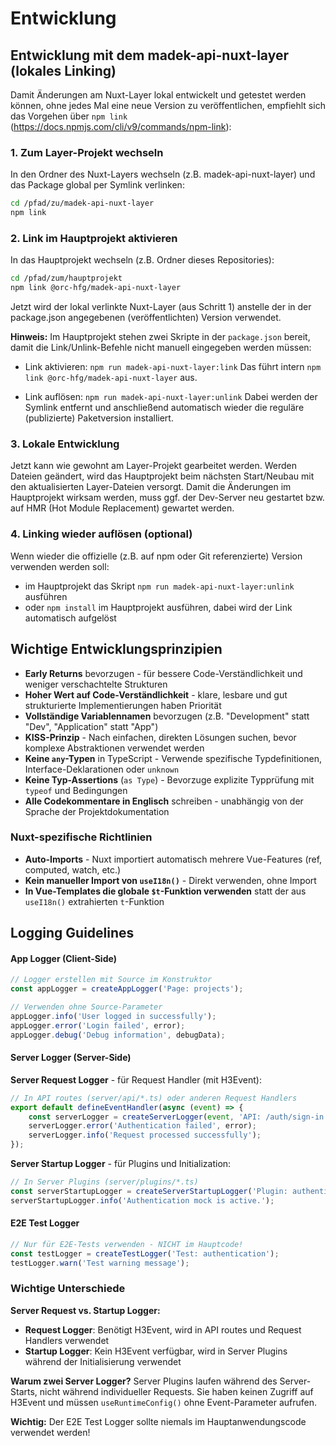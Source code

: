 # Entwicklung

## Entwicklung mit dem madek-api-nuxt-layer (lokales Linking)

Damit Änderungen am Nuxt-Layer lokal entwickelt und getestet werden können, ohne jedes Mal eine neue Version zu veröffentlichen, empfiehlt sich das Vorgehen über `npm link` (https://docs.npmjs.com/cli/v9/commands/npm-link):

### 1. Zum Layer-Projekt wechseln

In den Ordner des Nuxt-Layers wechseln (z.B. madek-api-nuxt-layer) und das Package global per Symlink verlinken:

```bash
cd /pfad/zu/madek-api-nuxt-layer
npm link
```

### 2. Link im Hauptprojekt aktivieren

In das Hauptprojekt wechseln (z.B. Ordner dieses Repositories):

```bash
cd /pfad/zum/hauptprojekt
npm link @orc-hfg/madek-api-nuxt-layer
```

Jetzt wird der lokal verlinkte Nuxt-Layer (aus Schritt 1) anstelle der in der package.json angegebenen (veröffentlichten) Version verwendet.

**Hinweis:** Im Hauptprojekt stehen zwei Skripte in der `package.json` bereit, damit die Link/Unlink-Befehle nicht manuell eingegeben werden müssen:
- Link aktivieren: `npm run madek-api-nuxt-layer:link`
Das führt intern `npm link @orc-hfg/madek-api-nuxt-layer` aus.

- Link auflösen: `npm run madek-api-nuxt-layer:unlink`
Dabei werden der Symlink entfernt und anschließend automatisch wieder die reguläre (publizierte) Paketversion installiert.

### 3. Lokale Entwicklung

Jetzt kann wie gewohnt am Layer-Projekt gearbeitet werden. Werden Dateien geändert, wird das Hauptprojekt beim nächsten Start/Neubau mit den aktualisierten Layer-Dateien versorgt.
Damit die Änderungen im Hauptprojekt wirksam werden, muss ggf. der Dev-Server neu gestartet bzw. auf HMR (Hot Module Replacement) gewartet werden.

### 4. Linking wieder auflösen (optional)

Wenn wieder die offizielle (z.B. auf npm oder Git referenzierte) Version verwenden werden soll:

- im Hauptprojekt das Skript `npm run madek-api-nuxt-layer:unlink` ausführen
- oder `npm install` im Hauptprojekt ausführen, dabei wird der Link automatisch aufgelöst

## Wichtige Entwicklungsprinzipien

- **Early Returns** bevorzugen - für bessere Code-Verständlichkeit und weniger verschachtelte Strukturen
- **Hoher Wert auf Code-Verständlichkeit** - klare, lesbare und gut strukturierte Implementierungen haben Priorität
- **Vollständige Variablennamen** bevorzugen (z.B. "Development" statt "Dev", "Application" statt "App")
- **KISS-Prinzip** - Nach einfachen, direkten Lösungen suchen, bevor komplexe Abstraktionen verwendet werden
- **Keine `any`-Typen** in TypeScript - Verwende spezifische Typdefinitionen, Interface-Deklarationen oder `unknown`
- **Keine Typ-Assertions** (`as Type`) - Bevorzuge explizite Typprüfung mit `typeof` und Bedingungen
- **Alle Codekommentare in Englisch** schreiben - unabhängig von der Sprache der Projektdokumentation

### Nuxt-spezifische Richtlinien

- **Auto-Imports** - Nuxt importiert automatisch mehrere Vue-Features (ref, computed, watch, etc.)
- **Kein manueller Import von `useI18n()`** - Direkt verwenden, ohne Import
- **In Vue-Templates die globale `$t`-Funktion verwenden** statt der aus `useI18n()` extrahierten `t`-Funktion

## Logging Guidelines

#### App Logger (Client-Side)
```typescript
// Logger erstellen mit Source im Konstruktor
const appLogger = createAppLogger('Page: projects');

// Verwenden ohne Source-Parameter
appLogger.info('User logged in successfully');
appLogger.error('Login failed', error);
appLogger.debug('Debug information', debugData);
```

#### Server Logger (Server-Side)

**Server Request Logger** - für Request Handler (mit H3Event):
```typescript
// In API routes (server/api/*.ts) oder anderen Request Handlers
export default defineEventHandler(async (event) => {
	const serverLogger = createServerLogger(event, 'API: /auth/sign-in');
	serverLogger.error('Authentication failed', error);
	serverLogger.info('Request processed successfully');
});
```

**Server Startup Logger** - für Plugins und Initialization:
```typescript
// In Server Plugins (server/plugins/*.ts)
const serverStartupLogger = createServerStartupLogger('Plugin: authentication-mock');
serverStartupLogger.info('Authentication mock is active.');
```

#### E2E Test Logger
```typescript
// Nur für E2E-Tests verwenden - NICHT im Hauptcode!
const testLogger = createTestLogger('Test: authentication');
testLogger.warn('Test warning message');
```

### Wichtige Unterschiede

**Server Request vs. Startup Logger:**
- **Request Logger**: Benötigt H3Event, wird in API routes und Request Handlers verwendet
- **Startup Logger**: Kein H3Event verfügbar, wird in Server Plugins während der Initialisierung verwendet

**Warum zwei Server Logger?**
Server Plugins laufen während des Server-Starts, nicht während individueller Requests. Sie haben keinen Zugriff auf H3Event und müssen `useRuntimeConfig()` ohne Event-Parameter aufrufen.

**Wichtig:** Der E2E Test Logger sollte niemals im Hauptanwendungscode verwendet werden!
